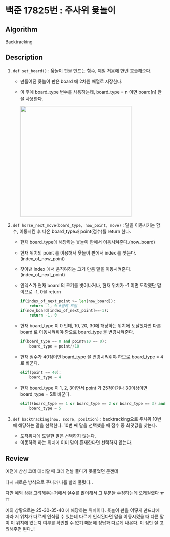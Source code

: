 # 백준 17825번 : 주사위 윷놀이

## Algorithm

Backtracking

## Description
1. `def set_board()` : 윷놀이 판을 만드는 함수, 제일 처음에 한번 호출해준다.
    + 만들어진 윷놀이 판은 board 에 2차원 배열로 저장한다.
    + 이 후에 board_type 변수를 사용하는데, board_type = n 이면 board[n] 판을 사용한다.
    
      <img src="https://user-images.githubusercontent.com/33089715/105950588-fb81d580-60b1-11eb-87ee-0bbc12768ac8.png" width="350">


2. `def horse_next_move(board_type, now_point, move)` : 말을 이동시키는 함수, 이동시킨 후 나온 board_type과 point(점수)를 return 한다.

    + 현재 board_type에 해당하는 윷놀이 판에서 이동시켜준다.(now_board)
    + 현재 위치의 point 를 이용해서 윷놀이 판에서 index 를 찾는다.(index_of_now_point)
    + 찾아낸 index 에서 움직여하는 크기 만큼 말을 이동시켜준다. (index_of_next_point)

    + 인덱스가 현재 board 의 크기를 벗어나거나, 현재 위치가 -1 이면 도착했단 말이므로 -1, 0을 return
        ```python
        if(index_of_next_point >= len(now_board)):
            return -1, 0 #끝에 도달 
        if(now_board[index_of_next_point]==-1):
            return -1, 0
        ```
    + 현재 board_type 이 0 인데, 10, 20, 30에 해당하는 위치에 도달했다면 다른 board 로 이동시켜줘야 함으로 board_type 을 변경시켜준다.

        ```python
        if(board_type == 0 and point%10 == 0):
            board_type = point//10
        ```
    + 현재 점수가 40점이면 board_type 을 변경시켜줘야 하므로 board_type = 4로 바꾼다.
        ```python
        elif(point == 40):
            board_type = 4
        ```
    + 현재 board_type 이 1, 2, 3이면서 point 가 25점이거나 30이상이면 board_type = 5로 바꾼다.
        ```python
        elif((board_type == 1 or board_type == 2 or board_type == 3) and (point == 25 or point>=30)):
            board_type = 5
        ```
3. `def backtracking(now, score, position)` : backtracking으로 주사위 10번에 해당하는 말을 선택한다. 10번 째 말을 선택했을 때 점수 중 최댓값을 찾는다.

    + 도착위치에 도달한 말은 선택하지 않는다.
    + 이동하려 하는 위치에 이미 말이 존재한다면 선택하지 않는다.
    
## Review

예전에 삼성 코테 대비할 때 코테 전날 풀다가 못풀었던 문젠데

다시 새로운 방식으로 푸니까 나름 빨리 풀렸다..

다만 예외 상황 고려해주는거에서 실수를 많이해서 그 부분들 수정하는데 오래걸렸다 ㅠㅠ 

예외 상황으로는 25-30-35-40 에 해당하는 위치이다. 윷놀이 판을 어떻게 만드냐에 따라 저 위치가 다르게 인식될 수 있는데 다르게 인식된다면 말을 이동시켰을 때 다른 말이 이 위치에 있는지 여부를 확인할 수 없기 때문에 정답과 다르게 나온다. 이 점만 잘 고려해주면 된다..!
